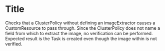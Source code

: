 # Title

Checks that a ClusterPolicy without defining an imageExtractor causes a CustomResource to pass through. Since the ClusterPolicy does not name a field from which to extract the image, no verification can be performed. Expected result is the Task is created even though the image within is not verified.